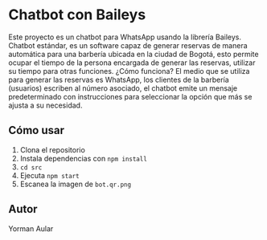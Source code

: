 # Chatbot con Baileys

Este proyecto es un chatbot para WhatsApp usando la librería Baileys.
Chatbot estándar, es un software capaz de generar reservas de manera automática para una barbería ubicada en la ciudad de Bogotá, 
esto permite ocupar el tiempo de la persona encargada de generar las reservas, utilizar su tiempo para otras funciones.
¿Cómo funciona?
El medio que se utiliza para generar las reservas es WhatsApp, los clientes de la barbería (usuarios) escriben al número asociado, 
el chatbot emite un mensaje predeterminado con instrucciones para seleccionar la opción que más se ajusta a su necesidad.


## Cómo usar

1. Clona el repositorio
2. Instala dependencias con `npm install`
3. `cd src`
4. Ejecuta `npm start`
5. Escanea la imagen de `bot.qr.png`

## Autor

Yorman Aular
